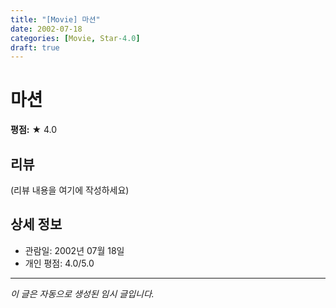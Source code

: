 ```yaml
---
title: "[Movie] 마션"
date: 2002-07-18
categories: [Movie, Star-4.0]
draft: true
---
```


# 마션

**평점:** ★ 4.0

## 리뷰

(리뷰 내용을 여기에 작성하세요)

## 상세 정보

- 관람일: 2002년 07월 18일
- 개인 평점: 4.0/5.0

---

*이 글은 자동으로 생성된 임시 글입니다.*

